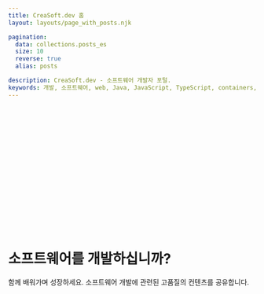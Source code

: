 ```yaml
---
title: CreaSoft.dev 홈
layout: layouts/page_with_posts.njk

pagination:
  data: collections.posts_es
  size: 10
  reverse: true
  alias: posts

description: CreaSoft.dev - 소프트웨어 개발자 포털.
keywords: 개발, 소프트웨어, web, Java, JavaScript, TypeScript, containers, docker, kubernetes
---
```

<div 
    style="background-image:
           url('/images/humaaans.png'); 
    height:250px;
    background-repeat: no-repeat;
    background-size: 50%; 
    background-position:center;">&nbsp;</div>

# 소프트웨어를 개발하십니까?

함께 배워가며 성장하세요.
소프트웨어 개발에 관련된 고품질의 컨텐츠를 공유합니다. 

